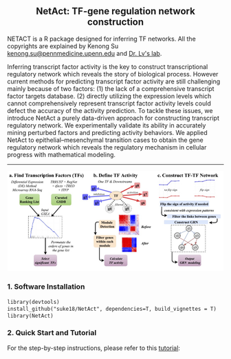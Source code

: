 <center> <h2> NetAct: TF-gene regulation network construction </h2> </center>



NETACT is a R package designed for inferring TF networks. All the copyrights  are explained by Kenong Su kenong.su@pennmedicine.upenn.edu and [Dr. Lv's lab](https://www.lusystemsbio.com).

Inferring transcript factor activity is the key to construct transcriptional regulatory network which reveals the story of biological process. However current methods for predicting transcript factor activity are still challenging mainly because of two factors: (1) the lack of a comprehensive transcript factor targets database. (2) directly utilizing the expression levels which cannot comprehensively represent transcript factor activity levels could defect the accuracy of the activity prediction. To tackle these issues, we introduce NetAct a purely data-driven approach for constructing transcript regulatory network. We experimentally validate its ability in accurately mining perturbed factors and predicting activity behaviors. We applied NetAct to epithelial–mesenchymal transition cases to obtain the gene regulatory network which reveals the regulatory mechanism in cellular progress with mathematical modeling.

-------------------
![workflow](vignettes/Fig1.jpg)


### 1. Software Installation
```
library(devtools)
install_github("suke18/NetAct", dependencies=T, build_vignettes = T)
library(NetAct)
```

### 2. Quick Start and Tutorial
For the step-by-step instructions, please refer to this [tutorial](https://github.com/suke18/NetAct/blob/main/doc/NetAct_Tutorial.html):
